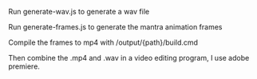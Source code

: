 Run generate-wav.js to generate a wav file

Run generate-frames.js to generate the mantra animation frames

Compile the frames to mp4 with /output/{path}/build.cmd

Then combine the .mp4 and .wav in a video editing program, I use adobe premiere.